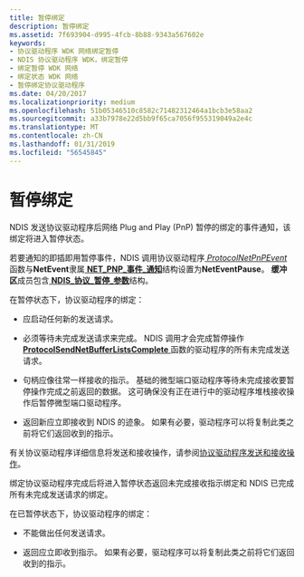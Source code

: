 ```yaml
---
title: 暂停绑定
description: 暂停绑定
ms.assetid: 7f693904-d995-4fcb-8b88-9343a567602e
keywords:
- 协议驱动程序 WDK 网络绑定暂停
- NDIS 协议驱动程序 WDK，绑定暂停
- 绑定暂停 WDK 网络
- 绑定状态 WDK 网络
- 暂停绑定协议驱动程序
ms.date: 04/20/2017
ms.localizationpriority: medium
ms.openlocfilehash: 51b05346510c8582c71482312464a1bcb3e58aa2
ms.sourcegitcommit: a33b7978e22d5bb9f65ca7056f955319049a2e4c
ms.translationtype: MT
ms.contentlocale: zh-CN
ms.lasthandoff: 01/31/2019
ms.locfileid: "56545845"
---
```

# <a name="pausing-a-binding"></a>暂停绑定





NDIS 发送协议驱动程序后网络 Plug and Play (PnP) 暂停的绑定的事件通知，该绑定将进入暂停状态。

若要通知的即插即用暂停事件，NDIS 调用协议驱动程序[ *ProtocolNetPnPEvent* ](https://msdn.microsoft.com/library/windows/hardware/ff570263)函数与**NetEvent**隶属[ **NET\_PNP\_事件\_通知**](https://msdn.microsoft.com/library/windows/hardware/ff568752)结构设置为**NetEventPause**。 **缓冲区**成员包含[ **NDIS\_协议\_暂停\_参数**](https://msdn.microsoft.com/library/windows/hardware/ff566839)结构。

在暂停状态下，协议驱动程序的绑定：

-   应启动任何新的发送请求。

-   必须等待未完成发送请求来完成。 NDIS 调用才会完成暂停操作[ **ProtocolSendNetBufferListsComplete** ](https://msdn.microsoft.com/library/windows/hardware/ff570268)函数的驱动程序的所有未完成发送请求。

-   句柄应像往常一样接收的指示。 基础的微型端口驱动程序等待未完成接收要暂停操作完成之前返回的数据。 这可确保没有正在进行中的驱动程序堆栈接收操作后暂停微型端口驱动程序。

-   返回新应立即接收到 NDIS 的迹象。 如果有必要，驱动程序可以将复制此类之前将它们返回收到的指示。

有关协议驱动程序详细信息将发送和接收操作，请参阅[协议驱动程序发送和接收操作](protocol-driver-send-and-receive-operations.md)。

绑定协议驱动程序完成后将进入暂停状态返回未完成接收指示绑定和 NDIS 已完成所有未完成发送请求的绑定。

在已暂停状态下，协议驱动程序的绑定：

-   不能做出任何发送请求。

-   返回应立即收到指示。 如果有必要，驱动程序可以将复制此类之前将它们返回收到的指示。

 

 





